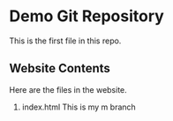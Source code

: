 # Demo Git Repository

This is the first file in this repo.

## Website Contents

Here are the files in the website.

1. index.html
This is my m branch

